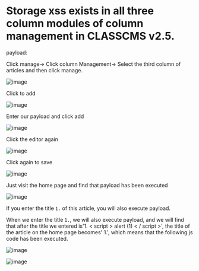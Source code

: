 # Storage xss exists in all three column modules of column management in CLASSCMS v2.5.

payload: <script>alert(1)</script>

Click manage-> Click column Management-> Select the third column of articles and then click manage.


![image](https://user-images.githubusercontent.com/54017627/154788144-bab68160-f3c8-4d02-a3a5-7f2b95295b60.png)

Click to add

![image](https://user-images.githubusercontent.com/54017627/154788747-e89d0f02-3dde-4d0f-8e33-daead96c0e56.png)

Enter our payload and click add

![image](https://user-images.githubusercontent.com/54017627/154788930-24022d4c-8fec-412b-be52-261c605bd32d.png)

Click the editor again

![image](https://user-images.githubusercontent.com/54017627/154789062-48c18538-e737-4b01-a50c-a11bcb710c77.png)

Click again to save

![image](https://user-images.githubusercontent.com/54017627/154789127-b30857e9-a51b-4760-b1b1-7d7ad9d0efa4.png)

Just visit the home page and find that payload has been executed

![image](https://user-images.githubusercontent.com/54017627/154789142-8c893b35-b344-4cc4-8811-a770af2290ba.png)


If you enter the title `1.` of this article, you will also execute payload.

When we enter the title `1.`, we will also execute payload, and we will find that after the title we entered is'1. < script > alert (1) < / script >', the title of the article on the home page becomes' 1.', which means that the following js code has been executed.

![image](https://user-images.githubusercontent.com/54017627/154789149-ef0f5bac-6485-414a-8fca-c8314b15450e.png)

![image](https://user-images.githubusercontent.com/54017627/154789310-fd81c360-0c71-4423-8fa2-3717a008a49b.png)

